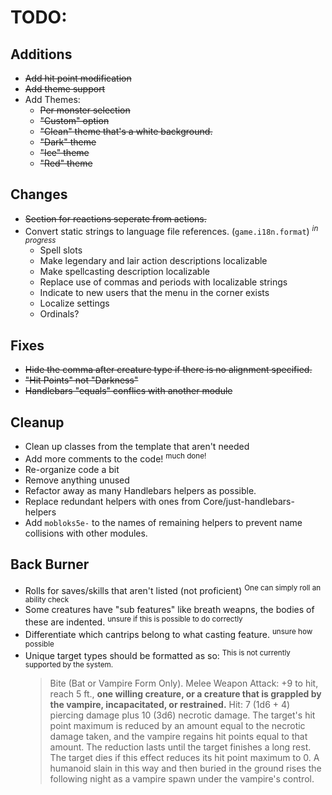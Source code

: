 # TODO:

## Additions
- ~~Add hit point modification~~
- ~~Add theme support~~
- Add Themes:
	- ~~Per monster selection~~
	- ~~"Custom" option~~
	- ~~"Clean" theme that's a white background.~~
	- ~~"Dark" theme~~
	- ~~"Ice" theme~~
	- ~~"Red" theme~~

## Changes
- ~~Section for reactions seperate from actions.~~
- Convert static strings to language file references. (`game.i18n.format`) <sup>*in progress*</sup>
	- Spell slots
	- Make legendary and lair action descriptions localizable
	- Make spellcasting description localizable
	- Replace use of commas and periods with localizable strings
	- Indicate to new users that the menu in the corner exists
	- Localize settings
	- Ordinals?

## Fixes
- ~~Hide the comma after creature type if there is no alignment specified.~~
- ~~"Hit Points" not "Darkness"~~
- ~~Handlebars "equals" conflics with another module~~

## Cleanup
- Clean up classes from the template that aren't needed
- Add more comments to the code! <sup>much done!</sup>
- Re-organize code a bit
- Remove anything unused
- Refactor away as many Handlebars helpers as possible.
- Replace redundant helpers with ones from Core/just-handlebars-helpers
- Add `mobloks5e-` to the names of remaining helpers to prevent name collisions with other modules.

## Back Burner
- Rolls for saves/skills that aren't listed (not proficient) <sup>One can simply roll an ability check</sup>
- Some creatures have "sub features" like breath weapns, the bodies of these are indented. <sup>unsure if this is possible to do correctly</sup>
- Differentiate which cantrips belong to what casting feature. <sup>unsure how possible</sup>
- Unique target types should be formatted as so: <sup>This is not currently supported by the system.</sup>
	> Bite (Bat or Vampire Form Only). Melee Weapon Attack: +9 to hit, reach 5 ft., **one willing creature, or a creature that is grappled by the vampire, incapacitated, or restrained.** Hit: 7 (1d6 + 4) piercing damage plus 10 (3d6) necrotic damage. The target's hit point maximum is reduced by an amount equal to the necrotic damage taken, and the vampire regains hit points equal to that amount. The reduction lasts until the target finishes a long rest. The target dies if this effect reduces its hit point maximum to 0. A humanoid slain in this way and then buried in the ground rises the following night as a vampire spawn under the vampire's control.
